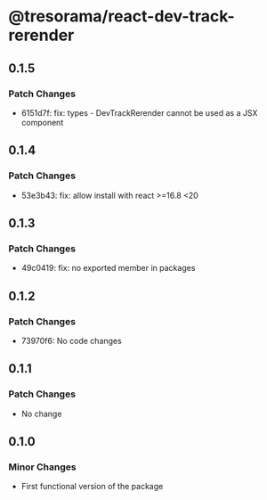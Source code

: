 # @tresorama/react-dev-track-rerender

## 0.1.5

### Patch Changes

- 6151d7f: fix: types - DevTrackRerender cannot be used as a JSX component

## 0.1.4

### Patch Changes

- 53e3b43: fix: allow install with react >=16.8 <20

## 0.1.3

### Patch Changes

- 49c0419: fix: no exported member in packages

## 0.1.2

### Patch Changes

- 73970f6: No code changes

## 0.1.1

### Patch Changes

- No change

## 0.1.0

### Minor Changes

- First functional version of the package
